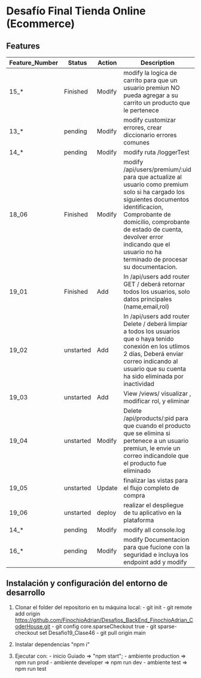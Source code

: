 # Desafío Final Tienda Online (Ecommerce)

## Features

|Feature_Number |  Status       | Action |  Description |
|---------------|---------------|--------|--------------|
| 15_*          |   Finished     | Modify |  modify la logica de carrito para que un usuario premiun NO pueda agregar a su carrito un producto que le pertenece|
| 13_*          |   pending     | Modify |  modify customizar errores, crear diccionario errores comunes|
| 14_*          |   pending     | Modify |  modify ruta /loggerTest|
| 18_06         |   Finished     | Modify |  modify /api/users/premium/:uid para que actualize al usuario como premium solo si ha cargado los siguientes documentos identificacion, Comprobante de domicilio, comprobante de estado de cuenta, devolver error indicando que el usuario no ha terminado de procesar su documentacion. |
|19_01          |   Finished   | Add    |In /api/users add router GET / deberá retornar todos los usuarios, solo datos principales (name,email,rol)|
|19_02          |   unstarted   | Add    |In /api/users add router Delete / deberá limpiar a todos los usuarios que o haya tenido conexión en los utlimos 2 días, Deberá enviar correo indicando al usuario que su cuenta ha sido eliminada por inactividad|
|19_03          |   unstarted   | Add    | View /views/  visualizar , modificar rol, y eliminar|
|19_04          |   unstarted   | Modify | Delete /api/products/:pid para que cuando el producto que se elimina si pertenece a un usuario premiun, le envie un correo indicandole que el producto fue eliminado |
|19_05          |   unstarted   | Update | finalizar las vistas para el flujo completo de compra|
|19_06          |   unstarted   | deploy | realizar el despliegue de tu aplicativo en la plataforma|
| 14_*          |   pending     | Modify |  modify all console.log|
| 16_*          |   pending     | Modify |  modify Documentacion para que fucione con la seguridad e incluya los endpoint add y modify|

## Instalación y configuración del entorno de desarrollo

1. Clonar el folder del repositorio en tu máquina local:
        - git init
        - git remote add origin <https://github.com/FinochioAdrian/Desafios_BackEnd_FinochioAdrian_CoderHouse.git>
        - git config core.sparseCheckout true
        - git sparse-checkout set Desafio19_Clase46
        - git pull origin main

2. Instalar dependencias "npm i"

3. Ejecutar con:
        - inicio Guiado => "npm start";
        - ambiente production => npm run prod
        - ambiente developer => npm run dev
        - ambiente test => npm run test
